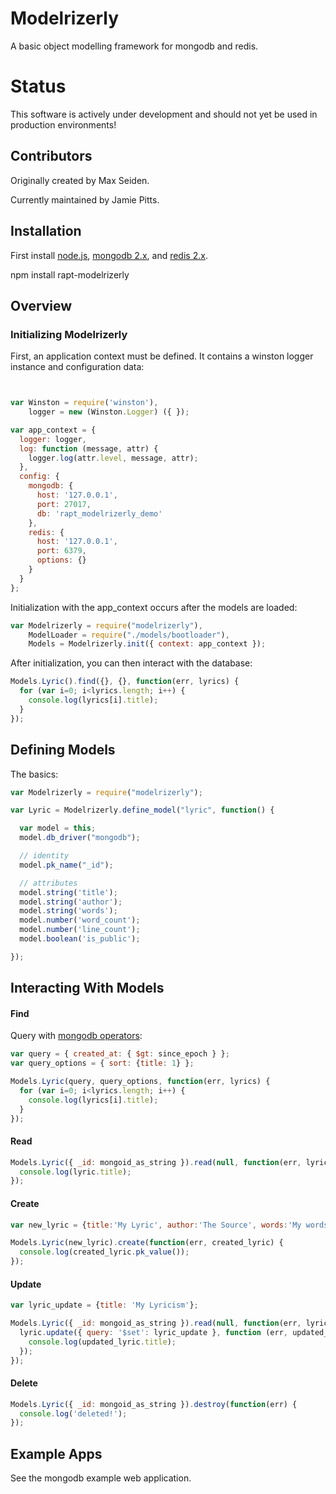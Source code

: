 # Modelrizerly

A basic object modelling framework for mongodb and redis.

# Status

This software is actively under development and should not yet be used in production environments!

## Contributors

Originally created by Max Seiden.

Currently maintained by Jamie Pitts.

## Installation

First install [node.js](http://nodejs.org/), [mongodb 2.x](http://www.mongodb.org/downloads), and [redis 2.x](http://redis.io/download).

npm install rapt-modelrizerly

## Overview 

### Initializing Modelrizerly

First, an application context must be defined. It contains a winston logger instance and configuration data:

```js


var Winston = require('winston'),
    logger = new (Winston.Logger) ({ });

var app_context = {
  logger: logger,
  log: function (message, attr) {
    logger.log(attr.level, message, attr);
  },
  config: {
    mongodb: {
      host: '127.0.0.1',
      port: 27017,
      db: 'rapt_modelrizerly_demo'
    },
    redis: {
      host: '127.0.0.1',
      port: 6379,
      options: {}
    }
  }
};
```

Initialization with the app_context occurs after the models are loaded:

```js
var Modelrizerly = require("modelrizerly"),
    ModelLoader = require("./models/bootloader"),
    Models = Modelrizerly.init({ context: app_context });
```

After initialization, you can then interact with the database:

```js
Models.Lyric().find({}, {}, function(err, lyrics) {
  for (var i=0; i<lyrics.length; i++) {
    console.log(lyrics[i].title);
  } 
});
```

## Defining Models

The basics:

```js
var Modelrizerly = require("modelrizerly");

var Lyric = Modelrizerly.define_model("lyric", function() {

  var model = this;
  model.db_driver("mongodb");

  // identity
  model.pk_name("_id");

  // attributes
  model.string('title');
  model.string('author');
  model.string('words');
  model.number('word_count');
  model.number('line_count');
  model.boolean('is_public');

});
```

## Interacting With Models

#### Find

Query with [mongodb operators](http://docs.mongodb.org/manual/reference/operator/query/):

```js
var query = { created_at: { $gt: since_epoch } };
var query_options = { sort: {title: 1} };

Models.Lyric(query, query_options, function(err, lyrics) {
  for (var i=0; i<lyrics.length; i++) {
    console.log(lyrics[i].title);
  }
});

```

#### Read

```js
Models.Lyric({ _id: mongoid_as_string }).read(null, function(err, lyric) {
  console.log(lyric.title);
});
```
#### Create

```js
var new_lyric = {title:'My Lyric', author:'The Source', words:'My words are few.'};

Models.Lyric(new_lyric).create(function(err, created_lyric) {
  console.log(created_lyric.pk_value());
});
```

#### Update

```js
var lyric_update = {title: 'My Lyricism'};

Models.Lyric({ _id: mongoid_as_string }).read(null, function(err, lyric) {
  lyric.update({ query: '$set': lyric_update }, function (err, updated_lyric) {
    console.log(updated_lyric.title);
  });
});
```

#### Delete

```js
Models.Lyric({ _id: mongoid_as_string }).destroy(function(err) {
  console.log('deleted!');
});
```

## Example Apps

See the mongodb example web application.




